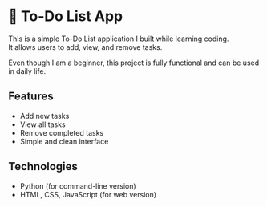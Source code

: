 # 📝 To-Do List App

This is a simple To-Do List application I built while learning coding.  
It allows users to add, view, and remove tasks.  

Even though I am a beginner, this project is fully functional and can be used in daily life.

## Features
- Add new tasks
- View all tasks
- Remove completed tasks
- Simple and clean interface

## Technologies
- Python (for command-line version)
- HTML, CSS, JavaScript (for web version)
